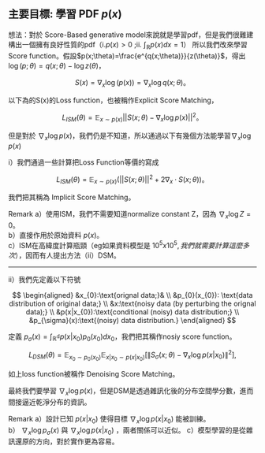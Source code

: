 ## 主要目標: 學習 PDF $p(x)$

想法：對於 Score-Based generative model來說就是學習pdf，但是我們很難建構出一個擁有良好性質的pdf（i.$p(x)>0$ ;ii. $\int_{\mathbb{R}}p(x)dx=1$）
所以我們改來學習Score function。假設$p(x;\theta)=\frac{e^{q(x;\theta)}}{z(\theta)}$，得出 $\log(p;\theta)=q(x;\theta)-\log z(\theta)$，

$$
S(x)=\nabla_{x} \log(p(x))=\nabla_{x} \log q(x;\theta)。
$$


以下為的S(x)的Loss function，也被稱作Explicit Score Matching，

$$
L_{ISM}(\theta)=\mathbb{E}_{x\sim p(x)}||S(x;\theta)-\nabla_{x}\log p(x)||^{2}。
$$

但是對於 $\nabla_{x} \log p(x)$，我們仍是不知道，所以通過以下有幾個方法能學習$\nabla_{x} \log p(x)$  


i）我們通過一些計算把Loss Function等價的寫成

$$
L_{ISM}(\theta)=\mathbb{E}_{x\sim p(x)}(||S(x;\theta)||^{2}+2\nabla_{x}\cdot S(x;\theta))。
$$

我們把其稱為 Implicit Score Matching。

Remark
a）使用ISM，我們不需要知道normalize constant Z，因為 $\nabla_{x} \log Z=0$。  
b）直接作用於原始資料 $p(x)$。  
c）ISM在高緯度計算瓶頸（eg如果資料模型是 $10^{5}x10^{5},我們就需要計算這麼多次$），因而有人提出方法（ii）DSM。    

---

ii）我們先定義以下符號

$$
\begin{aligned}
&x_{0}:\text{orignal data;}& \\
&p_{0}(x_{0}): \text{data distribution of original data;} \\
&x:\text{noisy data (by perturbing the orignal data);} \\
&p(x|x_{0}):\text{conditional (noisy) data distribution;} \\
&p_{\sigma}(x):\text{(noisy) data distribution.}
\end{aligned}
$$

定義 $p_{\sigma}(x)= \int_{\mathbb{R^{d}}}p(x|x_{0})p_{0}(x_{0})dx_{0}$，我們把其稱作nosiy score function。

$$
L_{DSM}(\theta) = \mathbb{E}_{x_0\sim p_0(x_0)}\mathbb{E}_{x|x_0\sim p(x|x_0)}\left[\|S_\sigma(x;\theta)-\nabla_{x}\log p(x|x_0)\|^2\right],
$$

如上loss function被稱作 Denoising Score Matching。

最終我們要學習 $\nabla_{x} \log p(x)$，但是DSM是透過雜訊化後的分布空間學分數，進而間接逼近乾淨分布的資訊。  

Remark
a）設計已知 $p(x|x_{0})$ 使得目標 $\nabla_{x} \log p(x|x_{0})$ 能被訓練。  
b） $\nabla_{x} \log p_{\sigma}(x)$ 與 $\nabla_{x} \log p(x|x_{0})$ ，兩者關係可以近似。
c）模型學習的是從雜訊還原的方向，對於實作更為容易。
